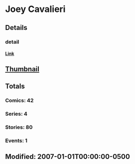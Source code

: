 # Joey  Cavalieri 
## Details
### detail
#### [Link](http://marvel.com/comics/creators/2089/joey_cavalieri?utm_campaign=apiRef&utm_source=225578a89fc76f3d20fbffda5d17a88d)
## [Thumbnail](http://i.annihil.us/u/prod/marvel/i/mg/f/50/4bc35fef1e7b3.jpg)
## Totals
### Comics: 42
### Series: 4
### Stories: 80
### Events: 1
## Modified: 2007-01-01T00:00:00-0500